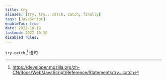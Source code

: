 ```yaml
---
title: try
aliases: [try, try...catch, catch, finally]
tags: [JavaScript]
enableToc: true
date: 2022-10-19
lastmod: 2022-10-26
disabled rules: 
---
```


`try…catch` [^1] 语句

[^1]: <https://developer.mozilla.org/zh-CN/docs/Web/JavaScript/Reference/Statements/try…catch>
